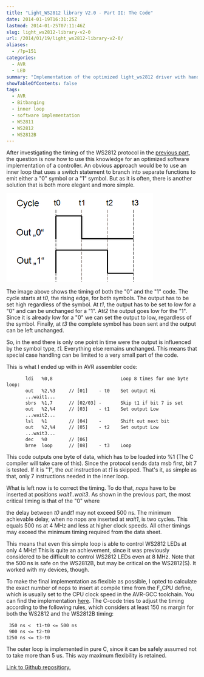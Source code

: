 ```yaml
---
title: "Light_WS2812 library V2.0 - Part II: The Code"
date: 2014-01-19T16:31:25Z
lastmod: 2014-01-25T07:11:46Z
slug: light_ws2812-library-v2-0
url: /2014/01/19/light_ws2812-library-v2-0/
aliases:
  - /?p=151
categories:
  - AVR
  - LED
summary: "Implementation of the optimized light_ws2812 driver with hand crafted assembly inner loop that bit-bangs LEDs even at 4 MHz without timing violations on an AVR."
showTableOfContents: false
tags:
  - AVR
  - Bitbanging
  - inner loop
  - software implementation
  - WS2811
  - WS2812
  - WS2812B
---
```


After investigating the timing of the WS2812 protocol in the [previous part](/2014/01/14/light_ws2812-library-v2-0-part-i-understanding-the-ws2812/), the question is now how to use this knowledge for an optimized software implementation of a controller. An obvious approach would be to use an inner loop that uses a switch statement to branch into separate functions to emit either a "0" symbol or a "1" symbol. But as it is often, there is another solution that is both more elegant and more simple.



![ws2812_waveform](ws2812_waveform.png)

The image above shows the timing of both the "0" and the "1" code. The cycle starts at t*0*, the rising edge, for both symbols. The output has to be set high regardless of the symbol. At *t1*, the output has to be set to low for a "0" and can be unchanged for a "1". At*t2* the output goes low for the "1". Since it is already low for a "0" we can set the output to low, regardless of the symbol. Finally, at *t3* the complete symbol has been sent and the output can be left unchanged.

So, in the end there is only one point in time were the output is influenced by the symbol type, *t1.* Everything else remains unchanged. This means that special case handling can be limited to a very small part of the code.

This is what I ended up with in AVR assembler code:

```
       ldi   %0,8                         Loop 8 times for one byte
loop:            
       out   %2,%3     // [01]    - t0    Set output Hi       
       ...wait1...
       sbrs  %1,7      // [02/03] -       Skip t1 if bit 7 is set
       out   %2,%4     // [03]    - t1    Set output Low       
       ...wait2...
       lsl   %1        // [04]    -       Shift out next bit
       out   %2,%4     // [05]    - t2    Set output Low       
       ...wait3...
       dec   %0        // [06]    
       brne  loop      // [08]    - t3    Loop
```

This code outputs one byte of data, which has to be loaded into %1 (The C compiler will take care of this). Since the protocol sends data msb first, bit 7 is tested. If it is "1", the *out* instruction at *t1* is skipped. That's it, as simple as that, only 7 instructions needed in the inner loop.

What is left now is to correct the timing. To do that, *nops* have to be inserted at positions *wait1..wait3*. As shown in the previous part, the most critical timing is that of the "0" where

the delay between *t0* and*t1* may not exceed 500 ns. The minimum achievable delay, when no nops are inserted at *wait1*, is two cycles. This equals 500 ns at 4 MHz and less at higher clock speeds. All other timings may exceed the minimum timing required from the data sheet.

This means that even this simple loop is able to control WS2812 LEDs at only 4 MHz! This is quite an achievement, since it was previously considered to be difficult to control WS2812 LEDs even at 8 MHz. Note that the 500 ns is safe on the WS2812B, but may be critical on the WS2812(S). It worked with my devices, though.

To make the final implementation as flexible as possible, I opted to calculate the exact number of nops to insert at compile time from the F_CPU define, which is usually set to the CPU clock speed in the AVR-GCC toolchain. You can find the implementation [here](https://github.com/cpldcpu/light_ws2812/blob/master/light_ws2812_AVR/Light_WS2812/light_ws2812.c#L39). The C-code tries to adjust the timing according to the following rules, which considers at least 150 ns margin for both the WS2812 and the WS2812B timing:

```
 350 ns <  t1-t0 <= 500 ns
 900 ns <= t2-t0
1250 ns <= t3-t0
```

The outer loop is implemented in pure C, since it can be safely assumed not to take more than 5 us. This way maximum flexibility is retained.

[Link to Github repositiory.](https://github.com/cpldcpu/light_ws2812)
